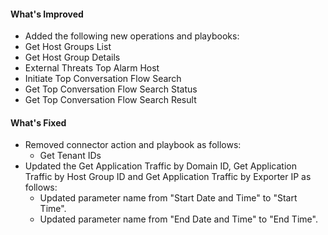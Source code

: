 #### What's Improved
- Added the following new operations and playbooks:
 - Get Host Groups List
 - Get Host Group Details
 - External Threats Top Alarm Host
 - Initiate Top Conversation Flow Search
 - Get Top Conversation Flow Search Status
 - Get Top Conversation Flow Search Result
#### What's Fixed
- Removed connector action and playbook as follows:
    - Get Tenant IDs
- Updated the Get Application Traffic by Domain ID, Get Application Traffic by Host Group ID and Get Application Traffic by Exporter IP as follows:
    - Updated parameter name from "Start Date and Time" to "Start Time".
    - Updated parameter name from "End Date and Time" to "End Time".